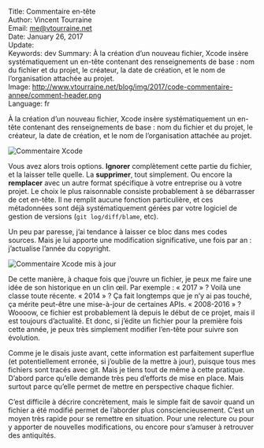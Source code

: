 Title:     Commentaire en-tête  
Author:    Vincent Tourraine  
Email:     me@vtourraine.net  
Date:      January 26, 2017  
Update:    
Keywords:  dev
Summary:   À la création d’un nouveau fichier, Xcode insère systématiquement un en-tête contenant des renseignements de base : nom du fichier et du projet, le créateur, la date de création, et le nom de l’organisation attachée au projet.  
Image:     http://www.vtourraine.net/blog/img/2017/code-commentaire-annee/comment-header.png  
Language:  fr  


À la création d’un nouveau fichier, Xcode insère systématiquement un en-tête contenant des renseignements de base : nom du fichier et du projet, le créateur, la date de création, et le nom de l’organisation attachée au projet.

![Commentaire Xcode](http://www.vtourraine.net/blog/img/2017/code-commentaire-annee/comment-header.png)

Vous avez alors trois options. **Ignorer** complètement cette partie du fichier, et la laisser telle quelle. La **supprimer**, tout simplement. Ou encore la **remplacer** avec un autre format spécifique à votre entreprise ou à votre projet. Le choix le plus raisonnable consiste probablement à se débarrasser de cet en-tête. Il ne remplit aucune fonction particulière, et ces métadonnées sont déjà systématiquement gérées par votre logiciel de gestion de versions (`git log/diff/blame`, etc).

Un peu par paresse, j’ai tendance à laisser ce bloc dans mes codes sources. Mais je lui apporte une modification significative, une fois par an : j’actualise l’année du copyright.

![Commentaire Xcode mis à jour](http://www.vtourraine.net/blog/img/2017/code-commentaire-annee/comment-header-updated.png)

De cette manière, à chaque fois que j’ouvre un fichier, je peux me faire une idée de son historique en un clin œil. Par exemple : « 2017 » ? Voilà une classe toute récente. « 2014 » ? Ça fait longtemps que je n’y ai pas touché, ça mérite peut-être une mise-à-jour de certaines APIs. « 2008-2016 » ? Woooow, ce fichier est probablement là depuis le début de ce projet, mais il est toujours d’actualité. Et donc, si j’édite un fichier pour la première fois cette année, je peux très simplement modifier l’en-tête pour suivre son évolution.

Comme je le disais juste avant, cette information est parfaitement superflue (et potentiellement erronée, si j’oublie de la mettre à jour), puisque tous mes fichiers sont tracés avec git. Mais je tiens tout de même à cette pratique. D’abord parce qu’elle demande très peu d’efforts de mise en place. Mais surtout parce qu’elle permet de mettre en perspective chaque fichier.

C’est difficile à décrire concrètement, mais le simple fait de savoir quand un fichier a été modifié permet de l’aborder plus consciencieusement. C’est un moyen très rapide pour se remettre en situation. Pour une relecture ou pour y apporter de nouvelles modifications, ou encore pour s’amuser à retrouver des antiquités.
